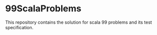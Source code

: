 # 99ScalaProblems
This repository contains the solution for scala 99 problems and its test specification.
